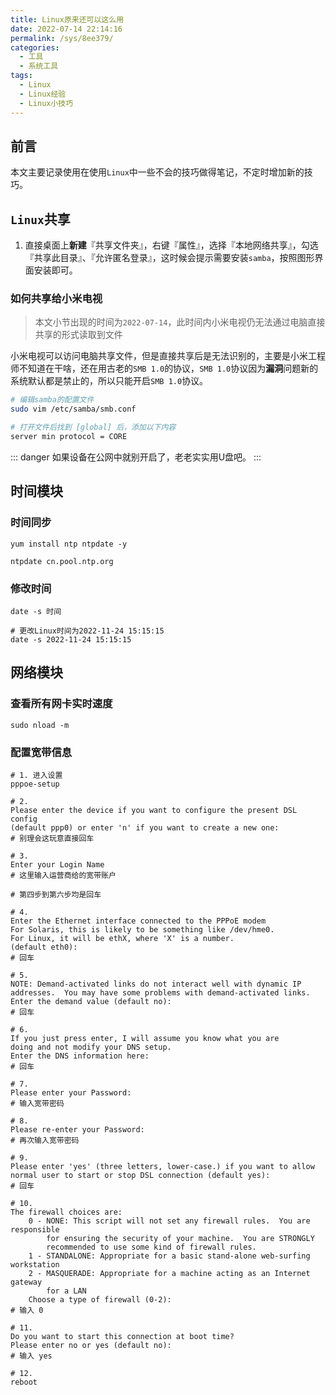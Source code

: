 ```yaml
---
title: Linux原来还可以这么用
date: 2022-07-14 22:14:16
permalink: /sys/8ee379/
categories:
  - 工具
  - 系统工具
tags:
  - Linux
  - Linux经验
  - Linux小技巧
---
```


## 前言

本文主要记录使用在使用`Linux`中一些不会的技巧做得笔记，不定时增加新的技巧。

<!-- more -->

<InArticleAdsense
    data-ad-client="ca-pub-1725717718088510"
    data-ad-slot="7426219401">
</InArticleAdsense>

## `Linux`共享

1. 直接桌面上**新建**『共享文件夹』，右键『属性』，选择『本地网络共享』，勾选『共享此目录』、『允许匿名登录』，这时候会提示需要安装`samba`，按照图形界面安装即可。

### 如何共享给小米电视

> 本文小节出现的时间为`2022-07-14`，此时间内小米电视仍无法通过电脑直接共享的形式读取到文件

小米电视可以访问电脑共享文件，但是直接共享后是无法识别的，主要是小米工程师不知道在干啥，还在用古老的`SMB 1.0`的协议，`SMB 1.0`协议因为**漏洞**问题新的系统默认都是禁止的，所以只能开启`SMB 1.0`协议。

``` bash
# 编辑samba的配置文件
sudo vim /etc/samba/smb.conf

# 打开文件后找到 [global] 后，添加以下内容
server min protocol = CORE
```

::: danger
如果设备在公网中就别开启了，老老实实用U盘吧。
:::

## 时间模块

### 时间同步

``` shell
yum install ntp ntpdate -y

ntpdate cn.pool.ntp.org
```

### 修改时间

``` shell
date -s 时间

# 更改Linux时间为2022-11-24 15:15:15
date -s 2022-11-24 15:15:15
```

## 网络模块

### 查看所有网卡实时速度

``` shell
sudo nload -m
```

### 配置宽带信息

``` shell
# 1. 进入设置
pppoe-setup

# 2. 
Please enter the device if you want to configure the present DSL config
(default ppp0) or enter 'n' if you want to create a new one:
# 别理会这玩意直接回车

# 3. 
Enter your Login Name
# 这里输入运营商给的宽带账户

# 第四步到第六步均是回车

# 4. 
Enter the Ethernet interface connected to the PPPoE modem
For Solaris, this is likely to be something like /dev/hme0.
For Linux, it will be ethX, where 'X' is a number.
(default eth0):
# 回车

# 5. 
NOTE: Demand-activated links do not interact well with dynamic IP
addresses.  You may have some problems with demand-activated links.
Enter the demand value (default no): 
# 回车

# 6. 
If you just press enter, I will assume you know what you are
doing and not modify your DNS setup.
Enter the DNS information here: 
# 回车

# 7. 
Please enter your Password:
# 输入宽带密码

# 8. 
Please re-enter your Password: 
# 再次输入宽带密码

# 9. 
Please enter 'yes' (three letters, lower-case.) if you want to allow
normal user to start or stop DSL connection (default yes):
# 回车

# 10. 
The firewall choices are:
    0 - NONE: This script will not set any firewall rules.  You are responsible
        for ensuring the security of your machine.  You are STRONGLY
        recommended to use some kind of firewall rules.
    1 - STANDALONE: Appropriate for a basic stand-alone web-surfing workstation
    2 - MASQUERADE: Appropriate for a machine acting as an Internet gateway
        for a LAN
    Choose a type of firewall (0-2):
# 输入 0

# 11.
Do you want to start this connection at boot time?
Please enter no or yes (default no):
# 输入 yes

# 12. 
reboot
```
